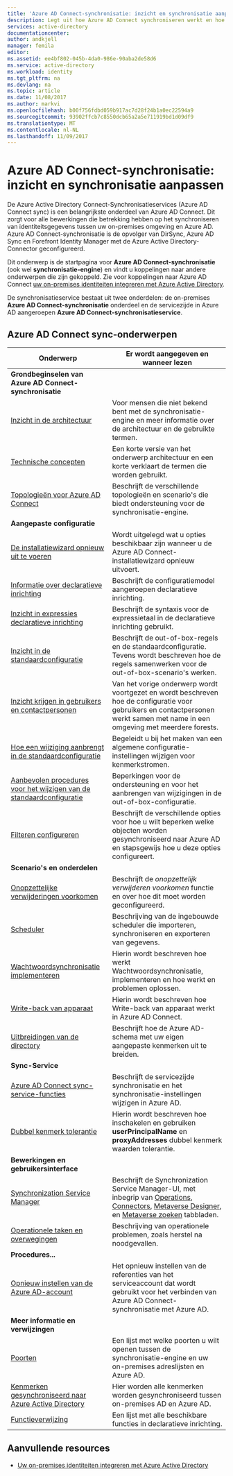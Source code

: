 ```yaml
---
title: 'Azure AD Connect-synchronisatie: inzicht en synchronisatie aanpassen | Microsoft Docs'
description: Legt uit hoe Azure AD Connect synchroniseren werkt en hoe u kunt aanpassen.
services: active-directory
documentationcenter: 
author: andkjell
manager: femila
editor: 
ms.assetid: ee4bf802-045b-4da0-986e-90aba2de58d6
ms.service: active-directory
ms.workload: identity
ms.tgt_pltfrm: na
ms.devlang: na
ms.topic: article
ms.date: 11/08/2017
ms.author: markvi
ms.openlocfilehash: b00f756fdbd059b917ac7d28f24b1a0ec22594a9
ms.sourcegitcommit: 93902ffcb7c8550dcb65a2a5e711919bd1d09df9
ms.translationtype: MT
ms.contentlocale: nl-NL
ms.lasthandoff: 11/09/2017
---
```

# <a name="azure-ad-connect-sync-understand-and-customize-synchronization"></a>Azure AD Connect-synchronisatie: inzicht en synchronisatie aanpassen
De Azure Active Directory Connect-Synchronisatieservices (Azure AD Connect sync) is een belangrijkste onderdeel van Azure AD Connect. Dit zorgt voor alle bewerkingen die betrekking hebben op het synchroniseren van identiteitsgegevens tussen uw on-premises omgeving en Azure AD. Azure AD Connect-synchronisatie is de opvolger van DirSync, Azure AD Sync en Forefront Identity Manager met de Azure Active Directory-Connector geconfigureerd.

Dit onderwerp is de startpagina voor **Azure AD Connect-synchronisatie** (ook wel **synchronisatie-engine**) en vindt u koppelingen naar andere onderwerpen die zijn gekoppeld. Zie voor koppelingen naar Azure AD Connect [uw on-premises identiteiten integreren met Azure Active Directory](active-directory-aadconnect.md).

De synchronisatieservice bestaat uit twee onderdelen: de on-premises **Azure AD Connect-synchronisatie** onderdeel en de servicezijde in Azure AD aangeroepen **Azure AD Connect-synchronisatieservice**. 

## <a name="azure-ad-connect-sync-topics"></a>Azure AD Connect sync-onderwerpen
| Onderwerp | Er wordt aangegeven en wanneer lezen |
| --- | --- |
| **Grondbeginselen van Azure AD Connect-synchronisatie** | |
| [Inzicht in de architectuur](active-directory-aadconnectsync-understanding-architecture.md) |Voor mensen die niet bekend bent met de synchronisatie-engine en meer informatie over de architectuur en de gebruikte termen. |
| [Technische concepten](active-directory-aadconnectsync-technical-concepts.md) |Een korte versie van het onderwerp architectuur en een korte verklaart de termen die worden gebruikt. |
| [Topologieën voor Azure AD Connect](active-directory-aadconnect-topologies.md) |Beschrijft de verschillende topologieën en scenario's die biedt ondersteuning voor de synchronisatie-engine. |
| **Aangepaste configuratie** | |
| [De installatiewizard opnieuw uit te voeren](active-directory-aadconnectsync-installation-wizard.md) |Wordt uitgelegd wat u opties beschikbaar zijn wanneer u de Azure AD Connect-installatiewizard opnieuw uitvoert. |
| [Informatie over declaratieve inrichting](active-directory-aadconnectsync-understanding-declarative-provisioning.md) |Beschrijft de configuratiemodel aangeroepen declaratieve inrichting. |
| [Inzicht in expressies declaratieve inrichting](active-directory-aadconnectsync-understanding-declarative-provisioning-expressions.md) |Beschrijft de syntaxis voor de expressietaal in de declaratieve inrichting gebruikt. |
| [Inzicht in de standaardconfiguratie](active-directory-aadconnectsync-understanding-default-configuration.md) |Beschrijft de out-of-box-regels en de standaardconfiguratie. Tevens wordt beschreven hoe de regels samenwerken voor de out-of-box-scenario's werken. |
| [Inzicht krijgen in gebruikers en contactpersonen](active-directory-aadconnectsync-understanding-users-and-contacts.md) |Van het vorige onderwerp wordt voortgezet en wordt beschreven hoe de configuratie voor gebruikers en contactpersonen werkt samen met name in een omgeving met meerdere forests. |
| [Hoe een wijziging aanbrengt in de standaardconfiguratie](active-directory-aadconnectsync-change-the-configuration.md) |Begeleidt u bij het maken van een algemene configuratie-instellingen wijzigen voor kenmerkstromen. |
| [Aanbevolen procedures voor het wijzigen van de standaardconfiguratie](active-directory-aadconnectsync-best-practices-changing-default-configuration.md) |Beperkingen voor de ondersteuning en voor het aanbrengen van wijzigingen in de out-of-box-configuratie. |
| [Filteren configureren](active-directory-aadconnectsync-configure-filtering.md) |Beschrijft de verschillende opties voor hoe u wilt beperken welke objecten worden gesynchroniseerd naar Azure AD en stapsgewijs hoe u deze opties configureert. |
| **Scenario's en onderdelen** | |
| [Onopzettelijke verwijderingen voorkomen](active-directory-aadconnectsync-feature-prevent-accidental-deletes.md) |Beschrijft de *onopzettelijk verwijderen voorkomen* functie en over hoe dit moet worden geconfigureerd. |
| [Scheduler](active-directory-aadconnectsync-feature-scheduler.md) |Beschrijving van de ingebouwde scheduler die importeren, synchroniseren en exporteren van gegevens. |
| [Wachtwoordsynchronisatie implementeren](active-directory-aadconnectsync-implement-password-synchronization.md) |Hierin wordt beschreven hoe werkt Wachtwoordsynchronisatie, implementeren en hoe werkt en problemen oplossen. |
| [Write-back van apparaat](active-directory-aadconnect-feature-device-writeback.md) |Hierin wordt beschreven hoe Write-back van apparaat werkt in Azure AD Connect. |
| [Uitbreidingen van de directory](active-directory-aadconnectsync-feature-directory-extensions.md) |Beschrijft hoe de Azure AD-schema met uw eigen aangepaste kenmerken uit te breiden. |
| **Sync-Service** | |
| [Azure AD Connect sync-service-functies](active-directory-aadconnectsyncservice-features.md) |Beschrijft de servicezijde synchronisatie en het synchronisatie-instellingen wijzigen in Azure AD. |
| [Dubbel kenmerk tolerantie](active-directory-aadconnectsyncservice-duplicate-attribute-resiliency.md) |Hierin wordt beschreven hoe inschakelen en gebruiken **userPrincipalName** en **proxyAddresses** dubbel kenmerk waarden tolerantie. |
| **Bewerkingen en gebruikersinterface** | |
| [Synchronization Service Manager](active-directory-aadconnectsync-service-manager-ui.md) |Beschrijft de Synchronization Service Manager-UI, met inbegrip van [Operations](active-directory-aadconnectsync-service-manager-ui-operations.md), [Connectors](active-directory-aadconnectsync-service-manager-ui-connectors.md), [Metaverse Designer](active-directory-aadconnectsync-service-manager-ui-mvdesigner.md), en [Metaverse zoeken](active-directory-aadconnectsync-service-manager-ui-mvsearch.md) tabbladen. |
| [Operationele taken en overwegingen](active-directory-aadconnectsync-operations.md) |Beschrijving van operationele problemen, zoals herstel na noodgevallen. |
| **Procedures...** | |
| [Opnieuw instellen van de Azure AD-account](active-directory-aadconnectsync-howto-azureadaccount.md) |Het opnieuw instellen van de referenties van het serviceaccount dat wordt gebruikt voor het verbinden van Azure AD Connect-synchronisatie met Azure AD. |
| **Meer informatie en verwijzingen** | |
| [Poorten](active-directory-aadconnect-ports.md) |Een lijst met welke poorten u wilt openen tussen de synchronisatie-engine en uw on-premises adreslijsten en Azure AD. |
| [Kenmerken gesynchroniseerd naar Azure Active Directory](active-directory-aadconnectsync-attributes-synchronized.md) |Hier worden alle kenmerken worden gesynchroniseerd tussen on-premises AD en Azure AD. |
| [Functieverwijzing](active-directory-aadconnectsync-functions-reference.md) |Een lijst met alle beschikbare functies in declaratieve inrichting. |

## <a name="additional-resources"></a>Aanvullende resources
* [Uw on-premises identiteiten integreren met Azure Active Directory](active-directory-aadconnect.md)


